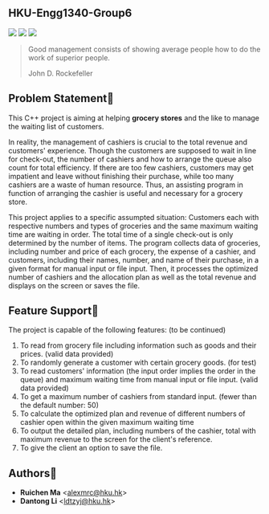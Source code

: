 HKU-Engg1340-Group6
-------------------

![](https://img.shields.io/github/release/lidantong/HKU-Engg1340-Group6.svg)
![](http://progressed.io/bar/15?title=completed)
![](https://img.shields.io/badge/language-C%2B%2B-green.svg)


> Good management consists of showing average people how to do the work of superior people.
>
> John D. Rockefeller

Problem Statement:flashlight:
-----------------

This C++ project is aiming at helping **grocery stores** and the like to manage the waiting list of customers. 

In reality, the management of cashiers is crucial to the total revenue and customers' experience. Though the customers are supposed to wait in line for check-out, the number of cashiers and how to arrange the queue also count for total efficiency.  If there are too few cashiers, customers may get impatient and leave without finishing their purchase, while too many cashiers are a waste of human resource. Thus, an assisting program in function of arranging the cashier is useful and necessary for a grocery store.

This project applies to a specific assumpted situation: Customers each with respective numbers and types of groceries and the same maximum waiting time are waiting in order. The total time of a single check-out is only determined by the number of items. The program collects data of groceries, including number and price of each grocery, the expense of a cashier, and customers, including their names, number, and name of their purchase, in a given format for manual input or file input. Then, it processes the optimized number of cashiers and the allocation plan as well as the total revenue and displays on the screen or saves the file.

Feature Support:gift:
---------------

The project is capable of the following features: (to be continued)

1. To read from grocery file including information such as goods and their prices. (valid data provided)
2. To randomly generate a customer with certain grocery goods. (for test)
3. To read customers' information (the input order implies the order in the queue) and maximum waiting time from manual input or file input. (valid data provided)
4. To get a maximum number of cashiers from standard input. (fewer than the default number: 50)
5. To calculate the optimized plan and revenue of different numbers of cashier open within the given maximum waiting time
6. To output the detailed plan, including numbers of the cashier, total with maximum revenue to the screen for the client's reference.
7. To give the client an option to save the file.

Authors:eyes:
----------

* **Ruichen Ma** <<alexmrc@hku.hk>>
* **Dantong Li** <<ldtzyj@hku.hk>>
